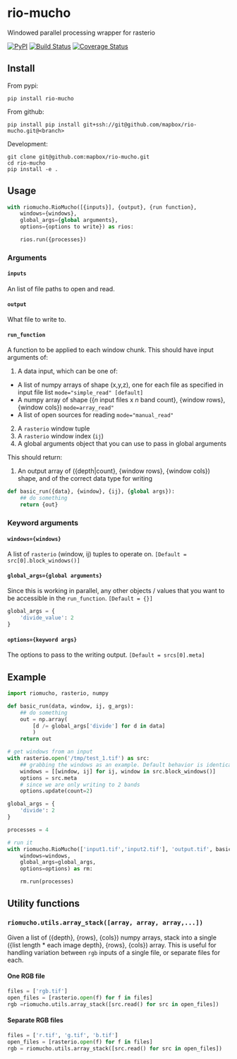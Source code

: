 # rio-mucho

Windowed parallel processing wrapper for rasterio

 [![PyPI](https://img.shields.io/pypi/v/rio-mucho.svg?maxAge=2592000?style=plastic)]() [![Build Status](https://travis-ci.org/mapbox/rio-mucho.svg?branch=master)](https://travis-ci.org/mapbox/rio-mucho) [![Coverage Status](https://coveralls.io/repos/mapbox/rio-mucho/badge.svg?branch=master&service=github)](https://coveralls.io/github/mapbox/rio-mucho?branch=master)

## Install

From pypi:

`pip install rio-mucho`

From github:

`pip install pip install git+ssh://git@github.com/mapbox/rio-mucho.git@<branch>`

Development:

```
git clone git@github.com:mapbox/rio-mucho.git
cd rio-mucho
pip install -e .
```

## Usage

```python
with riomucho.RioMucho([{inputs}], {output}, {run function},
    windows={windows},
    global_args={global arguments}, 
    options={options to write}) as rios:

    rios.run({processes})
```

### Arguments

#### `inputs`

An list of file paths to open and read.

#### `output`

What file to write to.

#### `run_function`

A function to be applied to each window chunk. This should have input arguments of:

1. A data input, which can be one of:
 - A list of numpy arrays of shape (x,y,z), one for each file as specified in input file list `mode="simple_read" [default]`
 - A numpy array of shape ({_n_ input files x _n_ band count}, {window rows}, {window cols}) `mode=array_read"`
 - A list of open sources for reading `mode="manual_read"`
2. A `rasterio` window tuple
3. A `rasterio` window index (`ij`)
4. A global arguments object that you can use to pass in global arguments

This should return:

1. An output array of ({depth|count}, {window rows}, {window cols}) shape, and of the correct data type for writing

```python
def basic_run({data}, {window}, {ij}, {global args}):
    ## do something
    return {out}
```

### Keyword arguments

#### `windows={windows}`

A list of `rasterio` (window, ij) tuples to operate on. `[Default = src[0].block_windows()]`

#### `global_args={global arguments}`

Since this is working in parallel, any other objects / values that you want to be accessible in the `run_function`. `[Default = {}]`

```python
global_args = {
    'divide_value': 2
}
```

#### `options={keyword args}`

The options to pass to the writing output. `[Default = srcs[0].meta]`

## Example

```python
import riomucho, rasterio, numpy

def basic_run(data, window, ij, g_args):
    ## do something
    out = np.array(
        [d /= global_args['divide'] for d in data]
        )
    return out

# get windows from an input
with rasterio.open('/tmp/test_1.tif') as src:
    ## grabbing the windows as an example. Default behavior is identical.
    windows = [[window, ij] for ij, window in src.block_windows()]
    options = src.meta
    # since we are only writing to 2 bands
    options.update(count=2)

global_args = {
    'divide': 2
}

processes = 4

# run it
with riomucho.RioMucho(['input1.tif','input2.tif'], 'output.tif', basic_run,
    windows=windows,
    global_args=global_args, 
    options=options) as rm:

    rm.run(processes)

```

## Utility functions

### `riomucho.utils.array_stack([array, array, array,...])`

Given a list of ({depth}, {rows}, {cols}) numpy arrays, stack into a single ({list length * each image depth}, {rows}, {cols}) array. This is useful for handling variation between `rgb` inputs of a single file, or separate files for each.

#### One RGB file

```python
files = ['rgb.tif']
open_files = [rasterio.open(f) for f in files]
rgb =riomucho.utils.array_stack([src.read() for src in open_files])
```

#### Separate RGB files

```python
files = ['r.tif', 'g.tif', 'b.tif']
open_files = [rasterio.open(f) for f in files]
rgb = riomucho.utils.array_stack([src.read() for src in open_files])
```
